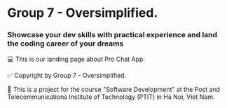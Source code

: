 # Group 7 - Oversimplified.


### Showcase your dev skills with practical experience and land the coding career of your dreams
💻 This is our landing page about Pro Chat App.

✅ Copyright by Group 7 - Oversimplified.

📙 This is a project for the course "Software Development" at the Post and Telecommunications Institute of Technology (PTIT) in Ha Noi, Viet Nam.
